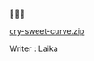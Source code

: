 🥠🍩🍪

[cry-sweet-curve.zip](https://score.wanictf.org/storage/d6ni6j4w4f5oklpqwe10s93xc8j8ztky/cry-sweet-curve.zip)

Writer : Laika
